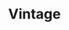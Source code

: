 ---
title: Vintage
draft: false
slogan: 𝔍𝔲𝔰𝔱 𝔬𝔫 𝔱𝔥𝔢 𝔣𝔦𝔯𝔪 𝔰𝔦𝔡𝔢 𝔬𝔣 𝔣𝔞𝔩𝔩𝔦𝔫𝔤 𝔞𝔭𝔞𝔯𝔱
imgLeft: img/aoablack.png
imgRight: img/aoawhite.png

weight: 4
widget:
  handler: vintage

  # Options: sm, md, lg and xl. Default is md.
  width:

  sidebar:
    # Options: left and right. Leave blank to hide.
    position:
    # Options: sm, md, lg and xl. Default is md.
    scale:
    
  background:
    # Options: primary, secondary, tertiary or any valid color value. Default is primary.
    color: secondary
    image:
    # Options: auto, cover and contain. Default is auto.
    size:
    # Options: center, top, right, bottom, left.
    position:
    # Options: fixed, local, scroll.
    attachment: 
---